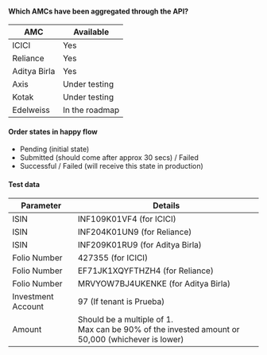 #### Which AMCs have been aggregated through the API?

| AMC | Available |
|-----|-----------|
| ICICI | Yes |
| Reliance | Yes |
| Aditya Birla | Yes |
| Axis | Under testing |
| Kotak | Under testing |
| Edelweiss | In the roadmap |

#### Order states in happy flow
- Pending (initial state)
- Submitted (should come after approx 30 secs) / Failed
- Successful / Failed (will receive this state in production)

#### Test data
| Parameter | Details |
|-----------|---------|
| ISIN | INF109K01VF4 (for ICICI) |
| ISIN | INF204K01UN9 (for Reliance) |
| ISIN | INF209K01RU9 (for Aditya Birla) |
| Folio Number | 427355 (for ICICI) |
| Folio Number | EF71JK1XQYFTHZH4 (for Reliance)|
| Folio Number | MRVYOW7BJ4UKENKE (for Aditya Birla) |
| Investment Account | 97 (If tenant is Prueba) |
| Amount | Should be a multiple of 1. <br> Max can be 90% of the invested amount or 50,000 (whichever is lower) |


